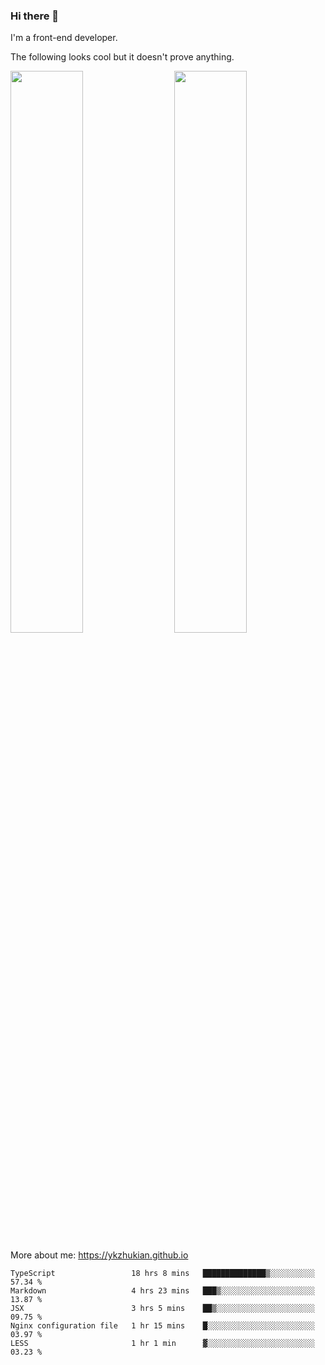 ### Hi there 👋

I'm a front-end developer.

The following looks cool but it doesn't prove anything.

[<img align="right" width="48%" src="https://github-readme-stats.vercel.app/api?username=ykzhukian&show_icons=true&theme=dracula">](https://github.com/anuraghazra/github-readme-stats)

[<img width="48%" src="https://github-readme-stats.vercel.app/api/top-langs/?username=ykzhukian&layout=compact&theme=dracula">](https://github.com/anuraghazra/github-readme-stats)

More about me: 
https://ykzhukian.github.io

<!--START_SECTION:waka-->
```text
TypeScript                 18 hrs 8 mins   ██████████████▒░░░░░░░░░░   57.34 % 
Markdown                   4 hrs 23 mins   ███▒░░░░░░░░░░░░░░░░░░░░░   13.87 % 
JSX                        3 hrs 5 mins    ██▒░░░░░░░░░░░░░░░░░░░░░░   09.75 % 
Nginx configuration file   1 hr 15 mins    █░░░░░░░░░░░░░░░░░░░░░░░░   03.97 % 
LESS                       1 hr 1 min      ▓░░░░░░░░░░░░░░░░░░░░░░░░   03.23 % 
```
<!--END_SECTION:waka-->
